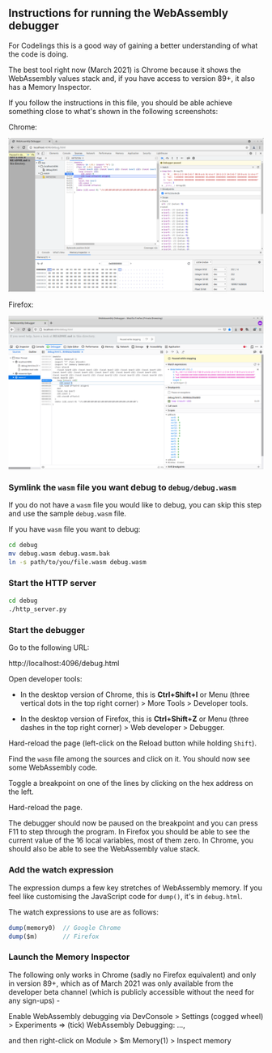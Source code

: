 ## Instructions for running the WebAssembly debugger

For Codelings this is a good way of gaining a better understanding of what the 
code is doing.

The best tool right now (March 2021) is Chrome because it shows the WebAssembly 
values stack and, if you have access to version 89+, it also has a Memory 
Inspector.

If you follow the instructions in this file, you should be able achieve 
something close to what's shown in the following screenshots:

Chrome:

![Chrome](chrome-screenshot.png)

Firefox:

![Firefox](firefox-screenshot.png)


### Symlink the `wasm` file you want debug to `debug/debug.wasm`

If you do not have a `wasm` file you would like to debug, you can skip this 
step and use the sample `debug.wasm` file.

If you have `wasm` file you want to debug:

```bash
cd debug
mv debug.wasm debug.wasm.bak
ln -s path/to/you/file.wasm debug.wasm
```

### Start the HTTP server

```bash
cd debug
./http_server.py
```

### Start the debugger

Go to the following URL:

http://localhost:4096/debug.html

Open developer tools:

- In the desktop version of Chrome, this is <b>Ctrl+Shift+I</b> or Menu (three 
vertical dots in the top right corner) > More Tools > Developer tools.

- In the desktop version of Firefox, this is <b>Ctrl+Shift+Z</b> or Menu (three 
dashes in the top right corner) > Web developer > Debugger.

Hard-reload the page (left-click on the Reload button while holding `Shift`).

Find the `wasm` file among the sources and click on it. You should now see 
some WebAssembly code.

Toggle a breakpoint on one of the lines by clicking on the hex address on the 
left.

Hard-reload the page.

The debugger should now be paused on the breakpoint and you can press F11 to 
step through the program. In Firefox you should be able to see the current 
value of the 16 local variables, most of them zero. In Chrome, you should also 
be able to see the WebAssembly value stack. 


### Add the watch expression

The expression dumps a few key stretches of WebAssembly memory. If you feel 
like customising the JavaScript code for `dump()`, it's in `debug.html`.

The watch expressions to use are as follows:

```javascript
dump(memory0)  // Google Chrome
dump($m)       // Firefox
```


### Launch the Memory Inspector

The following only works in Chrome (sadly no Firefox equivalent) and only in 
version 89+, which as of March 2021 was only available from the developer beta 
channel (which is publicly accessible without the need for any sign-ups) -

Enable WebAssembly debugging via DevConsole > Settings (cogged wheel) > 
Experiments => (tick) WebAssembly Debugging: ...,

and then right-click on Module > $m Memory(1) > Inspect memory

